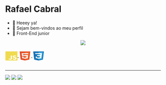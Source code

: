 # Rafael  Cabral
 * 👀  Heeey ya! 
 * 👾  Sejam bem-vindos ao meu perfil
 * 🚀 Front-End junior 
 

<div align="center">
  <a href="https://github.com/RafaellCabral">
  <img height="220em"  src="https://github-readme-stats.vercel.app/api?username=RafaellCabral&show_icons=true&theme=radical&include_all_commits=true&count_private=true"/>
</div>
  
  
  <div style="display: inline_block"><br>
  <img align="center" alt="Rafa-Js" height="30" width="40" src="https://raw.githubusercontent.com/devicons/devicon/master/icons/javascript/javascript-plain.svg">
  <img align="center" alt="Rafa-HTML" height="30" width="40" src="https://raw.githubusercontent.com/devicons/devicon/master/icons/html5/html5-original.svg">
  <img align="center" alt="Rafa-CSS" height="30" width="40" src="https://raw.githubusercontent.com/devicons/devicon/master/icons/css3/css3-original.svg">
</div>

  
  <br>
  <hr >
  
  <div> 
  <a href = "mailto:rafaeldsc@id.uff.br"><img src="https://img.shields.io/badge/-Gmail-%23333?style=for-the-badge&logo=gmail&logoColor=white" target="_blank"></a>
  <a href="https://www.linkedin.com/in/rafaelcabrall/" target="_blank"><img src="https://img.shields.io/badge/-LinkedIn-%230077B5?style=for-the-badge&logo=linkedin&logoColor=white" target="_blank"></a> 
  <a href="malito:Rc.rafaelcabral@hotmail.com" target="_blank"><img src="https://img.shields.io/badge/Microsoft_Outlook-0078D4?style=for-the-badge&logo=microsoft-outlook&logoColor=white" target="_blank"></a> 

  </div>
